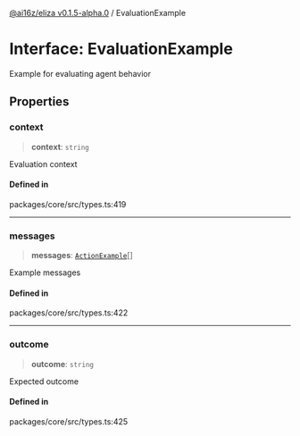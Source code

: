 [@ai16z/eliza v0.1.5-alpha.0](../index.md) / EvaluationExample

# Interface: EvaluationExample

Example for evaluating agent behavior

## Properties

### context

> **context**: `string`

Evaluation context

#### Defined in

packages/core/src/types.ts:419

***

### messages

> **messages**: [`ActionExample`](ActionExample.md)[]

Example messages

#### Defined in

packages/core/src/types.ts:422

***

### outcome

> **outcome**: `string`

Expected outcome

#### Defined in

packages/core/src/types.ts:425
